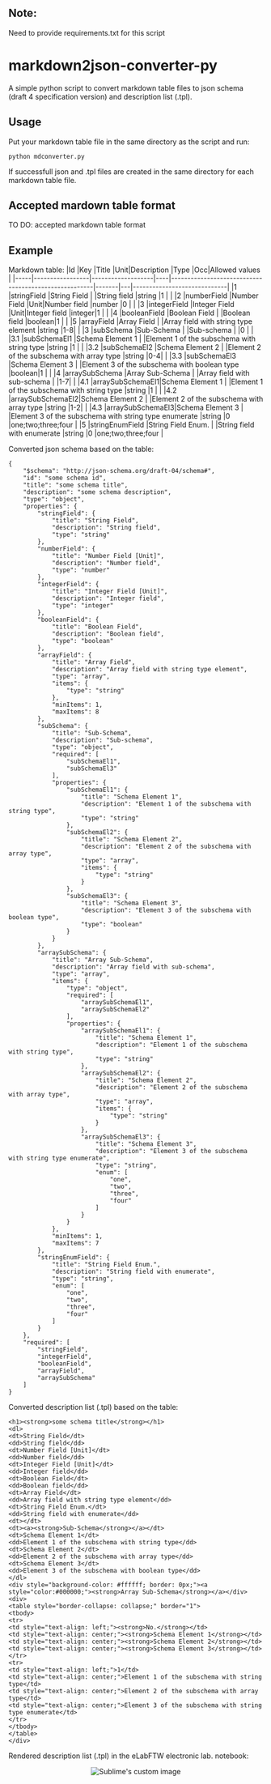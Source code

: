 ## Note:
Need to provide requirements.txt for this script

# markdown2json-converter-py

A simple python script to convert markdown table files to json schema (draft 4 specification version) and description list (.tpl).

## Usage

Put your markdown table file in the same directory as the script and run:

```
python mdconverter.py
```

If successfull json and .tpl files are created in the same directory for each markdown table file.

## Accepted mardown table format
TO DO: accepted markdown table format

## Example

Markdown table:
|Id   |Key              |Title              |Unit|Description                                           |Type   |Occ|Allowed values               |
|-----|-----------------|-------------------|----|------------------------------------------------------|-------|---|-----------------------------|
|1    |stringField      |String Field       |    |String field                                          |string |1  |                             |
|2    |numberField      |Number Field       |Unit|Number field                                          |number |0  |                             |
|3    |integerField     |Integer Field      |Unit|Integer field                                         |integer|1  |                             |
|4    |booleanField     |Boolean Field      |    |Boolean field                                         |boolean|1  |                             |
|5    |arrayField       |Array Field        |    |Array field with string type element                  |string |1-8|                             |
|3    |subSchema        |Sub-Schema         |    |Sub-schema                                            |       |0  |                             |
|3.1  |subSchemaEl1     |Schema Element 1   |    |Element 1 of the subschema with string type           |string |1  |                             |
|3.2  |subSchemaEl2     |Schema Element 2   |    |Element 2 of the subschema with array type            |string |0-4|                             |
|3.3  |subSchemaEl3     |Schema Element 3   |    |Element 3 of the subschema with boolean type          |boolean|1  |                             |
|4    |arraySubSchema   |Array Sub-Schema   |    |Array field with sub-schema                           |       |1-7|                             |
|4.1  |arraySubSchemaEl1|Schema Element 1   |    |Element 1 of the subschema with string type           |string |1  |                             |
|4.2  |arraySubSchemaEl2|Schema Element 2   |    |Element 2 of the subschema with array type            |string |1-2|                             |
|4.3  |arraySubSchemaEl3|Schema Element 3   |    |Element 3 of the subschema with string type enumerate |string |0  |one;two;three;four           |
|5    |stringEnumField  |String Field Enum. |    |String field with enumerate                           |string |0  |one;two;three;four           |

Converted json schema based on the table:

```
{
    "$schema": "http://json-schema.org/draft-04/schema#",
    "id": "some schema id",
    "title": "some schema title",
    "description": "some schema description",
    "type": "object",
    "properties": {
        "stringField": {
            "title": "String Field",
            "description": "String field",
            "type": "string"
        },
        "numberField": {
            "title": "Number Field [Unit]",
            "description": "Number field",
            "type": "number"
        },
        "integerField": {
            "title": "Integer Field [Unit]",
            "description": "Integer field",
            "type": "integer"
        },
        "booleanField": {
            "title": "Boolean Field",
            "description": "Boolean field",
            "type": "boolean"
        },
        "arrayField": {
            "title": "Array Field",
            "description": "Array field with string type element",
            "type": "array",
            "items": {
                "type": "string"
            },
            "minItems": 1,
            "maxItems": 8
        },
        "subSchema": {
            "title": "Sub-Schema",
            "description": "Sub-schema",
            "type": "object",
            "required": [
                "subSchemaEl1",
                "subSchemaEl3"
            ],
            "properties": {
                "subSchemaEl1": {
                    "title": "Schema Element 1",
                    "description": "Element 1 of the subschema with string type",
                    "type": "string"
                },
                "subSchemaEl2": {
                    "title": "Schema Element 2",
                    "description": "Element 2 of the subschema with array type",
                    "type": "array",
                    "items": {
                        "type": "string"
                    }
                },
                "subSchemaEl3": {
                    "title": "Schema Element 3",
                    "description": "Element 3 of the subschema with boolean type",
                    "type": "boolean"
                }
            }
        },
        "arraySubSchema": {
            "title": "Array Sub-Schema",
            "description": "Array field with sub-schema",
            "type": "array",
            "items": {
                "type": "object",
                "required": [
                    "arraySubSchemaEl1",
                    "arraySubSchemaEl2"
                ],
                "properties": {
                    "arraySubSchemaEl1": {
                        "title": "Schema Element 1",
                        "description": "Element 1 of the subschema with string type",
                        "type": "string"
                    },
                    "arraySubSchemaEl2": {
                        "title": "Schema Element 2",
                        "description": "Element 2 of the subschema with array type",
                        "type": "array",
                        "items": {
                            "type": "string"
                        }
                    },
                    "arraySubSchemaEl3": {
                        "title": "Schema Element 3",
                        "description": "Element 3 of the subschema with string type enumerate",
                        "type": "string",
                        "enum": [
                            "one",
                            "two",
                            "three",
                            "four"
                        ]
                    }
                }
            },
            "minItems": 1,
            "maxItems": 7
        },
        "stringEnumField": {
            "title": "String Field Enum.",
            "description": "String field with enumerate",
            "type": "string",
            "enum": [
                "one",
                "two",
                "three",
                "four"
            ]
        }
    },
    "required": [
        "stringField",
        "integerField",
        "booleanField",
        "arrayField",
        "arraySubSchema"
    ]
}
```

Converted description list (.tpl) based on the table:

```
<h1><strong>some schema title</strong></h1>
<dl>
<dt>String Field</dt>
<dd>String field</dd>
<dt>Number Field [Unit]</dt>
<dd>Number field</dd>
<dt>Integer Field [Unit]</dt>
<dd>Integer field</dd>
<dt>Boolean Field</dt>
<dd>Boolean field</dd>
<dt>Array Field</dt>
<dd>Array field with string type element</dd>
<dt>String Field Enum.</dt>
<dd>String field with enumerate</dd>
<dt></dt>
<dt><a><strong>Sub-Schema</strong></a></dt>
<dt>Schema Element 1</dt>
<dd>Element 1 of the subschema with string type</dd>
<dt>Schema Element 2</dt>
<dd>Element 2 of the subschema with array type</dd>
<dt>Schema Element 3</dt>
<dd>Element 3 of the subschema with boolean type</dd>
</dl>
<div style="background-color: #ffffff; border: 0px;"><a style="color:#000000;"><strong>Array Sub-Schema</strong></a></div>
<div>
<table style="border-collapse: collapse;" border="1">
<tbody>
<tr>
<td style="text-align: left;"><strong>No.</strong></td>
<td style="text-align: center;"><strong>Schema Element 1</strong></td>
<td style="text-align: center;"><strong>Schema Element 2</strong></td>
<td style="text-align: center;"><strong>Schema Element 3</strong></td>
</tr>
<tr>
<td style="text-align: left;">1</td>
<td style="text-align: center;">Element 1 of the subschema with string type</td>
<td style="text-align: center;">Element 2 of the subschema with array type</td>
<td style="text-align: center;">Element 3 of the subschema with string type enumerate</td>
</tr>
</tbody>
</table>
</div>
```

Rendered description list (.tpl) in the eLabFTW electronic lab. notebook:
<p align="center">
  <img src="https://github.com/waldyr/Sublime-Installer/blob/master/sublime_text.png?raw=true" alt="Sublime's custom image"/>
</p>
